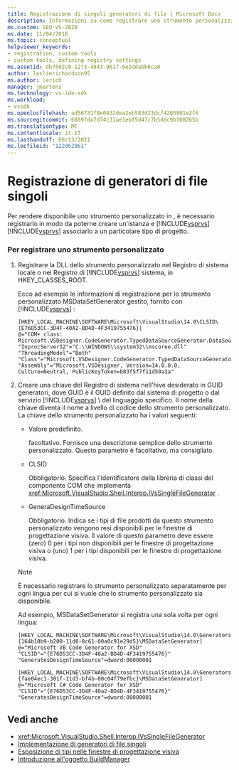 ```yaml
---
title: Registrazione di singoli generatori di file | Microsoft Docs
description: Informazioni su come registrare uno strumento personalizzato in Visual Studio crearne un'istanza e associarlo a un particolare tipo di progetto.
ms.custom: SEO-VS-2020
ms.date: 11/04/2016
ms.topic: conceptual
helpviewer_keywords:
- registration, custom tools
- custom tools, defining registry settings
ms.assetid: db7592c0-1273-4843-9617-6e2ddabb6ca8
author: leslierichardson95
ms.author: lerich
manager: jmartens
ms.technology: vs-ide-sdk
ms.workload:
- vssdk
ms.openlocfilehash: ad56731f0e0432dea2eb583d23dcf4285801e2f6
ms.sourcegitcommit: 68897da7d74c31ae1ebf5d47c7b5ddc9b108265b
ms.translationtype: MT
ms.contentlocale: it-IT
ms.lasthandoff: 08/13/2021
ms.locfileid: "122062961"
---
```

# <a name="registering-single-file-generators"></a>Registrazione di generatori di file singoli
Per rendere disponibile uno strumento personalizzato in , è necessario registrarlo in modo da poterne creare un'istanza e [!INCLUDE[vsprvs](../../code-quality/includes/vsprvs_md.md)] [!INCLUDE[vsprvs](../../code-quality/includes/vsprvs_md.md)] associarlo a un particolare tipo di progetto.

### <a name="to-register-a-custom-tool"></a>Per registrare uno strumento personalizzato

1. Registrare la DLL dello strumento personalizzato nel Registro di sistema locale o nel Registro di [!INCLUDE[vsprvs](../../code-quality/includes/vsprvs_md.md)] sistema, in HKEY_CLASSES_ROOT.

    Ecco ad esempio le informazioni di registrazione per lo strumento personalizzato MSDataSetGenerator gestito, fornito con [!INCLUDE[vsprvs](../../code-quality/includes/vsprvs_md.md)] :

   ```
   [HKEY_LOCAL_MACHINE\SOFTWARE\Microsoft\VisualStudio\14.0\CLSID\{E76D53CC-3D4F-40A2-BD4D-4F3419755476}]
   @="COM+ class: Microsoft.VSDesigner.CodeGenerator.TypedDataSourceGenerator.DataSourceGeneratorWrapper"
   "InprocServer32"="C:\\WINDOWS\\system32\\mscoree.dll"
   "ThreadingModel"="Both"
   "Class"="Microsoft.VSDesigner.CodeGenerator.TypedDataSourceGenerator.DataSourceGeneratorWrapper"
   "Assembly"="Microsoft.VSDesigner, Version=14.0.0.0, Culture=Neutral, PublicKeyToken=b03f5f7f11d50a3a"
   ```

2. Creare una chiave del Registro di sistema nell'hive desiderato in GUID generatori, dove GUID è il GUID definito dal sistema di progetto o dal servizio [!INCLUDE[vsprvs](../../code-quality/includes/vsprvs_md.md)] \\  del linguaggio specifico.  Il nome della chiave diventa il nome a livello di codice dello strumento personalizzato. La chiave dello strumento personalizzato ha i valori seguenti:

   - Valore predefinito.

        facoltativo. Fornisce una descrizione semplice dello strumento personalizzato. Questo parametro è facoltativo, ma consigliato.

   - CLSID

        Obbligatorio. Specifica l'identificatore della libreria di classi del componente COM che implementa <xref:Microsoft.VisualStudio.Shell.Interop.IVsSingleFileGenerator> .

   - GeneraDesignTimeSource

        Obbligatorio. Indica se i tipi di file prodotti da questo strumento personalizzato vengono resi disponibili per le finestre di progettazione visiva. Il valore di questo parametro deve essere (zero) 0 per i tipi non disponibili per le finestre di progettazione visiva o (uno) 1 per i tipi disponibili per le finestre di progettazione visiva.

   > [!NOTE]
   > È necessario registrare lo strumento personalizzato separatamente per ogni lingua per cui si vuole che lo strumento personalizzato sia disponibile.

    Ad esempio, MSDataSetGenerator si registra una sola volta per ogni lingua:

   ```
   [HKEY_LOCAL_MACHINE\SOFTWARE\Microsoft\VisualStudio\14.0\Generators\{164b10b9-b200-11d0-8c61-00a0c91e29d5}\MSDataSetGenerator]
   @="Microsoft VB Code Generator for XSD"
   "CLSID"="{E76D53CC-3D4F-40a2-BD4D-4F3419755476}"
   "GeneratesDesignTimeSource"=dword:00000001

   [HKEY_LOCAL_MACHINE\SOFTWARE\Microsoft\VisualStudio\14.0\Generators\{fae04ec1-301f-11d3-bf4b-00c04f79efbc}\MSDataSetGenerator]
   @="Microsoft C# Code Generator for XSD"
   "CLSID"="{E76D53CC-3D4F-40a2-BD4D-4F3419755476}"
   "GeneratesDesignTimeSource"=dword:00000001
   ```

## <a name="see-also"></a>Vedi anche
- <xref:Microsoft.VisualStudio.Shell.Interop.IVsSingleFileGenerator>
- [Implementazione di generatori di file singoli](../../extensibility/internals/implementing-single-file-generators.md)
- [Esposizione di tipi nelle finestre di progettazione visiva](../../extensibility/internals/exposing-types-to-visual-designers.md)
- [Introduzione all'oggetto BuildManager](/previous-versions/8f9kffa8(v=vs.140))